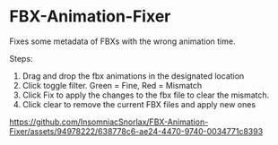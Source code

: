 # FBX-Animation-Fixer
Fixes some metadata of FBXs with the wrong animation time.

Steps:
1. Drag and drop the fbx animations in the designated location
2. Click toggle filter. Green = Fine, Red = Mismatch
3. Click Fix to apply the changes to the fbx file to clear the mismatch.
4. Click clear to remove the current FBX files and apply new ones


https://github.com/InsomniacSnorlax/FBX-Animation-Fixer/assets/94978222/638778c6-ae24-4470-9740-0034771c8393

